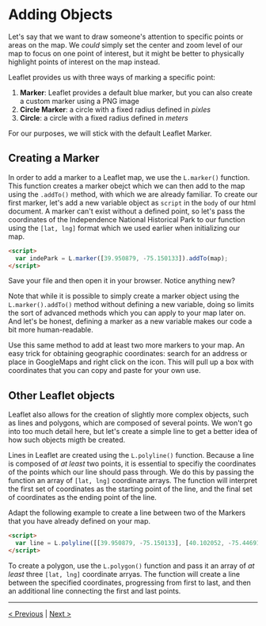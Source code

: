 # Adding Objects

Let's say that we want to draw someone's attention to specific points or areas on the map. We *could* simply set the center and zoom level of our map to focus on one point of interest, but it might be better to physically highlight points of interest on the map instead. 

Leaflet provides us with three ways of marking a specific point:

1. **Marker**: Leaflet provides a default blue marker, but you can also create a custom marker using a PNG image
2. **Circle Marker**: a circle with a fixed radius defined in *pixles*
3. **Circle**: a circle with a fixed radius defined in *meters*

For our purposes, we will stick with the default Leaflet Marker.

## Creating a Marker

In order to add a marker to a Leaflet map, we use the ```L.marker()``` function. This function creates a marker obejct which we can then add to the map using the ```.addTo()``` method, with which we are already familiar. To create our first marker, let's add a new variable object as ```script``` in the  ```body``` of our html document. A marker can't exist without a defined point, so let's pass the coordinates of the Independence National Historical Park to our function using the ```[lat, lng]``` format which we used earlier when initializing our map. 

```html
<script>
  var indePark = L.marker([39.950879, -75.150133]).addTo(map);
</script>
```

Save your file and then open it in your browser. Notice anything new?

Note that while it is possible to simply create a marker object using the ```L.marker().addTo()``` method without defining a new variable, doing so limits the sort of advanced methods which you can apply to your map later on. And let's be honest, defining a marker as a new variable makes our code a bit more human-readable. 

Use this same method to add at least two more markers to your map. An easy trick for obtaining geographic coordinates: search for an address or place in GoogleMaps and right click on the icon. This will pull up a box with coordinates that you can copy and paste for your own use. 

## Other Leaflet objects

Leaflet also allows for the creation of slightly more complex objects, such as lines and polygons, which are composed of several points. We won't go into too much detail here, but let's create a simple line to get a better idea of how such objects migth be created. 

Lines in Leaflet are created using the ```L.polyline()``` function. Because a line is composed of *at least* two points, it is essential to specifiy the coordinates of the points which our line should pass through. We do this by passing the function an array of ```[lat, lng]``` coordinate arrays. The function will interpret the first set of coordinates as the starting point of the line, and the final set of coordinates as the ending point of the line.

Adapt the following example to create a line between two of the Markers that you have already defined on your map.

```html
<script>
  var line = L.polyline([[39.950879, -75.150133], [40.102052, -75.446917]]).addTo(map);
</script>
```

To create a polygon, use the ```L.polygon()``` function and pass it an array of *at least* three ```[lat, lng]``` coordinate arryas. The function will create a line between the specified coordinates, progressing from first to last, and then an additional line connecting the first and last points.

---

[< Previous](03-mods.md) | [Next >](05-pop.md)
